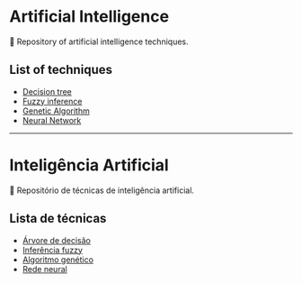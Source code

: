 # Artificial Intelligence

:construction: Repository of artificial intelligence techniques.

## List of techniques

- [Decision tree](https://github.com/alfa-m/artifical-intelligence/tree/main/decision-tree)
- [Fuzzy inference](https://github.com/alfa-m/artifical-intelligence/tree/main/fuzzy)
- [Genetic Algorithm](https://github.com/alfa-m/artifical-intelligence/tree/main/genetic-algorithm)
- [Neural Network](https://github.com/alfa-m/artifical-intelligence/tree/main/neural-network)

---

# Inteligência Artificial

:construction: Repositório de técnicas de inteligência artificial.

## Lista de técnicas

- [Árvore de decisão](https://github.com/alfa-m/artifical-intelligence/tree/main/decision-tree)
- [Inferência fuzzy](https://github.com/alfa-m/artifical-intelligence/tree/main/fuzzy)
- [Algoritmo genético](https://github.com/alfa-m/artifical-intelligence/tree/main/genetic-algorithm)
- [Rede neural](https://github.com/alfa-m/artifical-intelligence/tree/main/neural-network)
